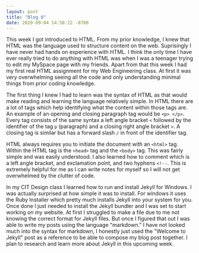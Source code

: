 ```yaml
---
layout: post
title: "Blog 0"
date: 2020-09-04 14:58:22 -0700
---
```


This week I got introduced to HTML. From my prior knowledge, I knew that HTML was the language used to structure content on the web. Suprisingly I have never had hands on experience with HTML. I think the only time I have ever really tried to do anything with HTML was when I was a teenager trying to edit my MySpace page with my friends. Apart from that this week I had my first real HTML assignment for my Web Engineering class. At first it was very overwhelming seeing all the code and only understanding minimal things from prior coding knowledge. 

The first thing I knew I had to learn was the syntax of HTML as that would make reading and learning the language relatively simple. In HTML there are a lot of tags which help identifying what the content within those tags are. An example of an opening and closing paragraph tag would be `<p> </p>`. Every tag consists of the same syntax a left angle bracket `<` followed by the identifier of the tag `p` (paragraph) and a closing right angle bracket `>`. A closing tag is similar but has a forward slash `/` in front of the identifier tag.

HTML always requires you to initiate the document with an `<html>` tag. Within the HTML tag is the `<head>` tag and the `<body>` tag. This was fairly simple and was easily understood. I also learned how to comment which is a left angle bracket, and exclamation point, and two hyphens `<!--`. This is extremely helpful for me as I can write notes for myself so I will not get overwhelmed by the clutter of code. 

In my CIT Design class I learned how to run and install Jekyll for Windows. I was actually surprised at how simple it was to install. For windows it uses the Ruby Installer which pretty much installs Jekyll into your system for you. Once done I just needed to install the Jekyll bundler and I was set to start working on my website. At first I struggled to make a file due to me not knowing the correct format for Jekyll files. But once I figured that out I was able to write my posts using the language "markdown." I have not looked much into the syntax for markdown, I honestly just used the "Welcome to Jekyll" post as a reference to be able to compose my blog post together. I plan to research and learn more about Jekyll in this upcoming week. 
